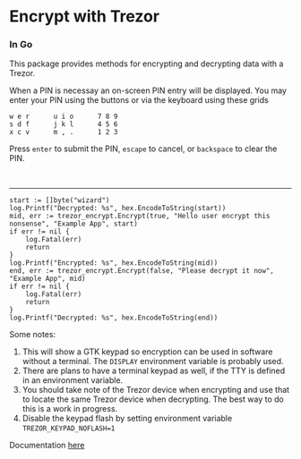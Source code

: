 # Encrypt with Trezor
### In Go

This package provides methods for encrypting and decrypting data with a Trezor.

When a PIN is necessay an on-screen PIN entry will be displayed.  You may enter your PIN using the buttons or via the keyboard using these grids

```
w e r      u i o      7 8 9
s d f      j k l      4 5 6
x c v      m , .      1 2 3
```

Press `enter` to submit the PIN, `escape` to cancel, or `backspace` to clear the PIN.

<br/>
<hr/>

```
start := []byte("wizard")
log.Printf("Decrypted: %s", hex.EncodeToString(start))
mid, err := trezor_encrypt.Encrypt(true, "Hello user encrypt this nonsense", "Example App", start)
if err != nil {
    log.Fatal(err)
    return
}
log.Printf("Encrypted: %s", hex.EncodeToString(mid))
end, err := trezor_encrypt.Encrypt(false, "Please decrypt it now", "Example App", mid)
if err != nil {
    log.Fatal(err)
    return
}
log.Printf("Decrypted: %s", hex.EncodeToString(end))
```

Some notes:

1. This will show a GTK keypad so encryption can be used in software without a terminal.  The `DISPLAY` environment variable is probably used.
2. There are plans to have a terminal keypad as well, if the TTY is defined in an environment variable.
3. You should take note of the Trezor device when encrypting and use that to locate the same Trezor device when decrypting. The best way to do this is a work in progress.
4. Disable the keypad flash by setting environment variable `TREZOR_KEYPAD_NOFLASH=1`

Documentation [here](https://godoc.org/github.com/rendaw/go-trezor-encrypt)